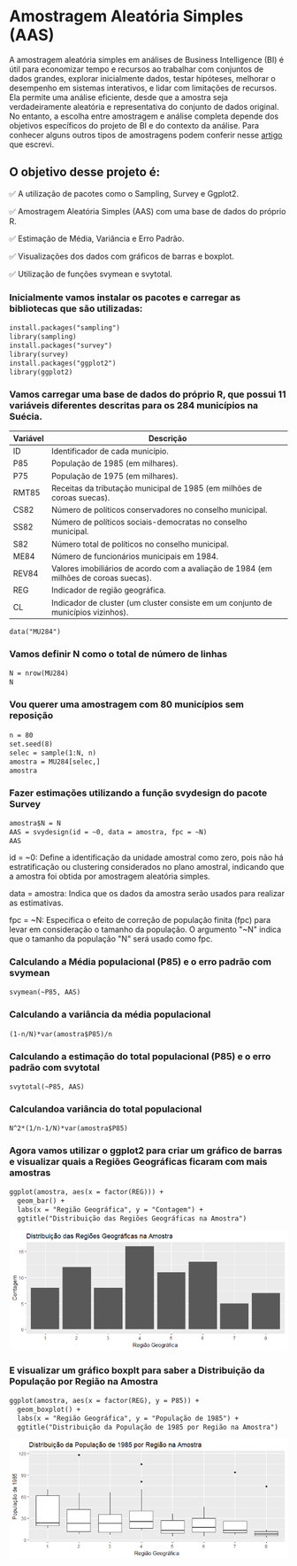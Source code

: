 # Amostragem Aleatória Simples (AAS)
A amostragem aleatória simples em análises de Business Intelligence (BI) é útil para economizar tempo e recursos ao trabalhar com conjuntos de dados grandes, explorar inicialmente dados, testar hipóteses, melhorar o desempenho em sistemas interativos, e lidar com limitações de recursos. Ela permite uma análise eficiente, desde que a amostra seja verdadeiramente aleatória e representativa do conjunto de dados original. No entanto, a escolha entre amostragem e análise completa depende dos objetivos específicos do projeto de BI e do contexto da análise. Para conhecer alguns outros tipos de amostragens podem conferir nesse [artigo](https://medium.com/@mecoaliza/o-poder-da-amostragem-decis%C3%B5es-de-neg%C3%B3cios-mais-inteligentes-com-poucos-dados-36b70359ef64) que escrevi.

 ## O objetivo desse projeto é:
✅ A utilização de pacotes como o Sampling, Survey e Ggplot2.

✅ Amostragem Aleatória Simples (AAS) com uma base de dados do próprio R.

✅ Estimação de Média, Variância e Erro Padrão. 

✅ Visualizações dos dados com gráficos de barras e boxplot.

✅ Utilização de funções svymean e svytotal.


### Inicialmente vamos instalar os pacotes  e carregar as bibliotecas que são utilizadas: 

````
install.packages("sampling")
library(sampling)
install.packages("survey")
library(survey)
install.packages("ggplot2")
library(ggplot2)
````

### Vamos carregar uma base de dados do próprio R, que possui 11 variáveis diferentes descritas para os 284 municípios na Suécia. 

Variável | Descrição
---------|-----------
ID | Identificador de cada município.
P85 | População de 1985 (em milhares). 
P75 | População de 1975 (em milhares). 
RMT85 | Receitas da tributação municipal de 1985 (em milhões de coroas suecas). 
CS82 | Número de políticos conservadores no conselho municipal. 
SS82 | Número de políticos sociais-democratas no conselho municipal. 
S82 | Número total de políticos no conselho municipal. 
ME84 | Número de funcionários municipais em 1984. 
REV84 | Valores imobiliários de acordo com a avaliação de 1984 (em milhões de coroas suecas). 
REG | Indicador de região geográfica. 
CL | Indicador de cluster (um cluster consiste em um conjunto de municípios vizinhos). 

```` 
data("MU284")
````

### Vamos definir N como o total de número de linhas

````
N = nrow(MU284)
N
````
### Vou querer uma amostragem com 80 municípios sem reposição

````
n = 80
set.seed(8)
selec = sample(1:N, n)
amostra = MU284[selec,]
amostra
````
### Fazer estimações utilizando a função **svydesign** do pacote Survey

````
amostra$N = N
AAS = svydesign(id = ~0, data = amostra, fpc = ~N)
AAS
````
id = ~0: Define a identificação da unidade amostral como zero, pois não há estratificação ou clustering considerados no plano amostral, indicando que a amostra foi obtida por amostragem aleatória simples.

data = amostra: Indica que os dados da amostra serão usados para realizar as estimativas.

fpc = ~N: Especifica o efeito de correção de população finita (fpc) para levar em consideração o tamanho da população. O argumento "~N" indica que o tamanho da população "N" será usado como fpc.

### Calculando a Média populacional (P85) e o erro padrão com svymean

````
svymean(~P85, AAS)
````

### Calculando a variância da média populacional

````
(1-n/N)*var(amostra$P85)/n
````

### Calculando a estimação do total populacional (P85) e o erro padrão com svytotal

````
svytotal(~P85, AAS)
````

### Calculandoa variância do total populacional 

````
N^2*(1/n-1/N)*var(amostra$P85)
````

### Agora vamos utilizar o ggplot2 para criar um gráfico de barras e visualizar quais a Regiões Geográficas ficaram com mais amostras

````
ggplot(amostra, aes(x = factor(REG))) +
  geom_bar() +
  labs(x = "Região Geográfica", y = "Contagem") +
  ggtitle("Distribuição das Regiões Geográficas na Amostra")
````
![](https://github.com/Mecoaliza/sampling/blob/main/3.png)



### E visualizar um gráfico boxplt para saber a Distribuição da População por Região na Amostra

````
ggplot(amostra, aes(x = factor(REG), y = P85)) +
  geom_boxplot() +
  labs(x = "Região Geográfica", y = "População de 1985") +
  ggtitle("Distribuição da População de 1985 por Região na Amostra")
````
![Saída](https://github.com/Mecoaliza/sampling/blob/main/2.png)
